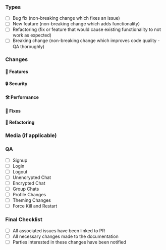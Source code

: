 ### Types
- [ ] Bug fix (non-breaking change which fixes an issue)
- [ ] New feature (non-breaking change which adds functionality)
- [ ] Refactoring (fix or feature that would cause existing functionality to not work as expected)
- [ ] Breaking change (non-breaking change which improves code quality - QA thoroughly)

### Changes

#### 🔮 Features
#### 🔒 Security 
#### 🛠 Performance
#### 🐛 Fixes
#### 📐 Refactoring

### Media (if applicable)
    
### QA

- [ ] Signup
- [ ] Login
- [ ] Logout
- [ ] Unencrypted Chat 
- [ ] Encrypted Chat 
- [ ] Group Chats
- [ ] Profile Changes
- [ ] Theming Changes
- [ ] Force Kill and Restart

### Final Checklist
 
- [ ] All associated issues have been linked to PR
- [ ] All necessary changes made to the documentation
- [ ] Parties interested in these changes have been notified
